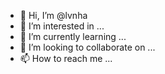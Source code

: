 - 👋 Hi, I’m @lvnha
- 👀 I’m interested in ...
- 🌱 I’m currently learning ...
- 💞️ I’m looking to collaborate on ...
- 📫 How to reach me ...

<!---
lvnha/lvnha is a ✨ special ✨ repository because its `README.md` (this file) appears on your GitHub profile.
You can click the Preview link to take a look at your changes.
--->
